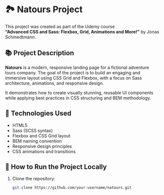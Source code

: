 # 🏞️ Natours Project
This project was created as part of the Udemy course  
**“Advanced CSS and Sass: Flexbox, Grid, Animations and More!”** by Jonas Schmedtmann.

## 📚 Project Description

**Natours** is a modern, responsive landing page for a fictional adventure tours company.
The goal of the project is to build an engaging and immersive layout using CSS Grid and Flexbox, with a focus on Sass architecture, animations, and responsive design.

It demonstrates how to create visually stunning, reusable UI components while applying best practices in CSS structuring and BEM methodology.

## 🔧 Technologies Used

- HTML5
- Sass (SCSS syntax)
- Flexbox and CSS Grid layout
- BEM naming convention
- Responsive design principles
- CSS animations and transitions

## 🚀 How to Run the Project Locally

1. Clone the repository:
   ```bash
   git clone https://github.com/your-username/natours.git

